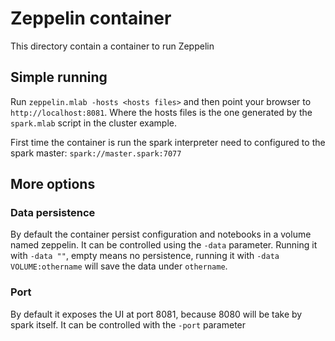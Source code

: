 # Zeppelin container

This directory contain a container to run Zeppelin

## Simple running

Run `zeppelin.mlab -hosts <hosts files>` and then point your browser to `http://localhost:8081`.
Where the hosts files is the one generated by the `spark.mlab` script in the cluster example.

First time the container is run the spark interpreter need to configured to the spark master:
`spark://master.spark:7077`

## More options

### Data persistence

By default the container persist configuration and notebooks in a volume named zeppelin.
It can be controlled using the `-data` parameter. Running it with `-data ""`, empty means no persistence,
running it with `-data VOLUME:othername` will save the data under `othername`.

### Port

By default it exposes the UI at port 8081, because 8080 will be take by spark itself.
It can be controlled with the `-port` parameter
